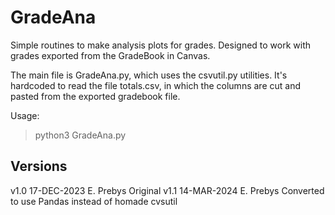 # GradeAna

Simple routines to make analysis plots for grades.  Designed to work with grades exported
from the GradeBook in Canvas.

The main file is GradeAna.py, which uses the csvutil.py utilities.  It's hardcoded
to read the file totals.csv, in which the columns are cut and pasted from 
the exported gradebook file.

Usage:

> python3 GradeAna.py

Versions
--------

v1.0	17-DEC-2023	E. Prebys	Original
v1.1	14-MAR-2024	E. Prebys	Converted to use Pandas instead of 
								homade cvsutil
			
